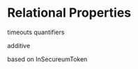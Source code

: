 Relational Properties
=====================


timeouts
quantifiers

additive

based on InSecureumToken 

